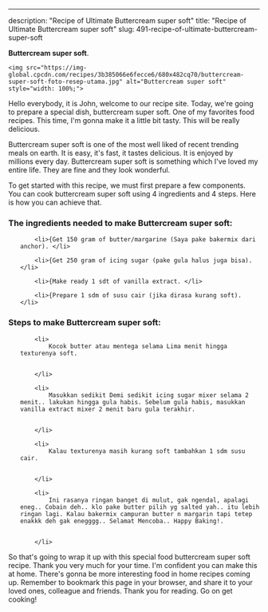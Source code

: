 ---
description: "Recipe of Ultimate Buttercream super soft"
title: "Recipe of Ultimate Buttercream super soft"
slug: 491-recipe-of-ultimate-buttercream-super-soft

<p>
	<strong>Buttercream super soft</strong>. 
	
</p>
<p>
	
	<img src="https://img-global.cpcdn.com/recipes/3b385066e6fecce6/680x482cq70/buttercream-super-soft-foto-resep-utama.jpg" alt="Buttercream super soft" style="width: 100%;">
	
	
</p>
<p>
	Hello everybody, it is John, welcome to our recipe site. Today, we're going to prepare a special dish, buttercream super soft. One of my favorites food recipes. This time, I'm gonna make it a little bit tasty. This will be really delicious.
</p>
	
<p>
	
</p>
<p>
	Buttercream super soft is one of the most well liked of recent trending meals on earth. It is easy, it's fast, it tastes delicious. It is enjoyed by millions every day. Buttercream super soft is something which I've loved my entire life. They are fine and they look wonderful.
</p>

<p>
To get started with this recipe, we must first prepare a few components. You can cook buttercream super soft using 4 ingredients and 4 steps. Here is how you can achieve that.
</p>

<h3>The ingredients needed to make Buttercream super soft:</h3>

<ol>
	
		<li>{Get 150 gram of butter/margarine (Saya pake bakermix dari anchor). </li>
	
		<li>{Get 250 gram of icing sugar (pake gula halus juga bisa). </li>
	
		<li>{Make ready 1 sdt of vanilla extract. </li>
	
		<li>{Prepare 1 sdm of susu cair (jika dirasa kurang soft). </li>
	
</ol>
<p>
	
</p>

<h3>Steps to make Buttercream super soft:</h3>

<ol>
	
		<li>
			Kocok butter atau mentega selama Lima menit hingga texturenya soft.
			
			
		</li>
	
		<li>
			Masukkan sedikit Demi sedikit icing sugar mixer selama 2 menit.. lakukan hingga gula habis. Sebelum gula habis, masukkan vanilla extract mixer 2 menit baru gula terakhir.
			
			
		</li>
	
		<li>
			Kalau texturenya masih kurang soft tambahkan 1 sdm susu cair.
			
			
		</li>
	
		<li>
			Ini rasanya ringan banget di mulut, gak ngendal, apalagi eneg.. Cobain deh.. klo pake butter pilih yg salted yah.. itu lebih ringan lagi. Kalau bakermix campuran butter n margarin tapi tetep enakkk deh gak enegggg.. Selamat Mencoba.. Happy Baking!.
			
			
		</li>
	
</ol>

<p>
	
</p>

<p>
	So that's going to wrap it up with this special food buttercream super soft recipe. Thank you very much for your time. I'm confident you can make this at home. There's gonna be more interesting food in home recipes coming up. Remember to bookmark this page in your browser, and share it to your loved ones, colleague and friends. Thank you for reading. Go on get cooking!
</p>
